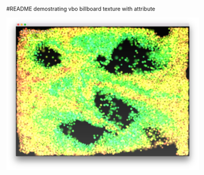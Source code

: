 #README
demostrating vbo billboard texture with attribute

![screen](./example-vbo-texture/thumbnail.png)

